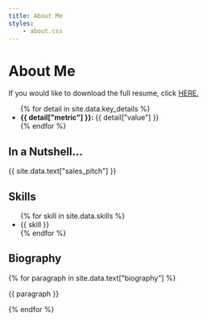 ```yaml
---
title: About Me
styles:
    - about.css
---
```


<h1>About Me</h1>
<div id="resume">
    <div class="vertical-separator"></div>
    <span>If you would like to download the full resume, click
        <a class="text-based-link" href="/assets/docs/resume.pdf">
            HERE.
        </a>
    </span>
</div>

<section id="introduction">
<figure aria-label="James playing the bass in a suit" class="image"></figure>
<ul id="key-details">
    {% for detail in site.data.key_details %}
    <li><strong class="key">{{ detail["metric"] }}: </strong>{{ detail["value"] }}</li>
    {% endfor %}
</ul>
</section>

<section id="sales-pitch">
    <div id="nutshell">
        <h2>In a Nutshell...</h2>
        <p>{{ site.data.text["sales_pitch"] }}</p>
    </div>
    <div id="skills">
        <h2>Skills</h2>
        <ul class="flex-container">
            {% for skill in site.data.skills %}
            <li>{{ skill }}</li>
            {% endfor %}
        </ul>
    </div>
</section>

<section id="biography">
    <h2>Biography</h2>
    {% for paragraph in site.data.text["biography"] %}
    <p>{{ paragraph }}</p>
    {% endfor %}
</section>